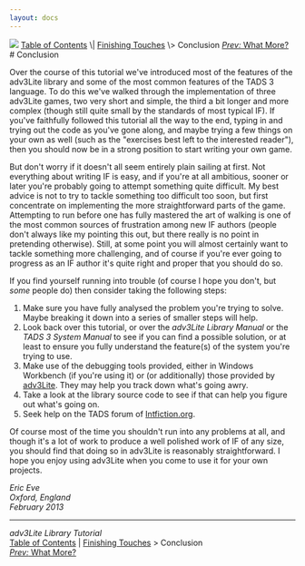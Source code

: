 ```yaml
---
layout: docs
---
```



<img src="topbar.jpg" data-border="0" />
<a href="toc.html" class="nav">Table of Contents</a> \|
<a href="finish.html" class="nav">Finishing Touches</a> \> Conclusion  
<span class="navnp"><a href="whatmore.html" class="nav"><em>Prev:</em> What More?</a>
</span>
# Conclusion

Over the course of this tutorial we've introduced most of the features
of the adv3Lite library and some of the most common features of the TADS
3 language. To do this we've walked through the implementation of three
adv3Lite games, two very short and simple, the third a bit longer and
more complex (though still quite small by the standards of most typical
IF). If you've faithfully followed this tutorial all the way to the end,
typing in and trying out the code as you've gone along, and maybe trying
a few things on your own as well (such as the "exercises best left to
the interested reader"), then you should now be in a strong position to
start writing your own game.

But don't worry if it doesn't all seem entirely plain sailing at first.
Not everything about writing IF is easy, and if you're at all ambitious,
sooner or later you're probably going to attempt something quite
difficult. My best advice is not to try to tackle something too
difficult too soon, but first concentrate on implementing the more
straightforward parts of the game. Attempting to run before one has
fully mastered the art of walking is one of the most common sources of
frustration among new IF authors (people don't always like my pointing
this out, but there really is no point in pretending otherwise). Still,
at some point you will almost certainly want to tackle something more
challenging, and of course if you're ever going to progress as an IF
author it's quite right and proper that you should do so.

If you find yourself running into trouble (of course I hope you don't,
but *some* people do) then consider taking the following steps:

1.  Make sure you have fully analysed the problem you're trying to
    solve. Maybe breaking it down into a series of smaller steps will
    help.
2.  Look back over this tutorial, or over the *adv3Lite Library Manual*
    or the *TADS 3 System Manual* to see if you can find a possible
    solution, or at least to ensure you fully understand the feature(s)
    of the system you're trying to use.
3.  Make use of the debugging tools provided, either in Windows
    Workbench (if you're using it) or (or additionally) those provided
    by [adv3Lite](../manual/debug.html). They may help you track down
    what's going awry.
4.  Take a look at the library source code to see if that can help you
    figure out what's going on.
5.  Seek help on the TADS forum of
    [Intfiction.org](http://www.intfiction.org/forum/index.php).

Of course most of the time you shouldn't run into any problems at all,
and though it's a lot of work to produce a well polished work of IF of
any size, you should find that doing so in adv3Lite is reasonably
straightforward. I hope you enjoy using adv3Lite when you come to use it
for your own projects.

*Eric Eve  
Oxford, England  
February 2013*

------------------------------------------------------------------------



*adv3Lite Library Tutorial*  
<a href="toc.html" class="nav">Table of Contents</a> \|
<a href="finish.html" class="nav">Finishing Touches</a> \> Conclusion  
<span class="navnp"><a href="whatmore.html" class="nav"><em>Prev:</em> What More?</a>
</span>




